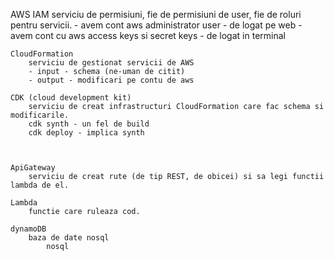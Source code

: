 AWS
IAM
serviciu de permisiuni, fie de permisiuni de user, fie de roluri pentru servicii. - avem cont aws administrator user - de logat pe web - avem cont cu aws access keys si secret keys - de logat in terminal

    CloudFormation
        serviciu de gestionat servicii de AWS
        - input - schema (ne-uman de citit)
        - output - modificari pe contu de aws

    CDK (cloud development kit)
        serviciu de creat infrastructuri CloudFormation care fac schema si modificarile.
        cdk synth - un fel de build
        cdk deploy - implica synth



    ApiGateway
        serviciu de creat rute (de tip REST, de obicei) si sa legi functii lambda de el.

    Lambda
        functie care ruleaza cod.

    dynamoDB
        baza de date nosql
            nosql
